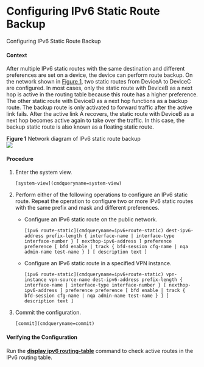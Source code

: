 Configuring IPv6 Static Route Backup
====================================

Configuring IPv6 Static Route Backup

#### Context

After multiple IPv6 static routes with the same destination and different preferences are set on a device, the device can perform route backup. On the network shown in [Figure 1](#EN-US_TASK_0000001176663225__fig282064133919), two static routes from DeviceA to DeviceC are configured. In most cases, only the static route with DeviceB as a next hop is active in the routing table because this route has a higher preference. The other static route with DeviceD as a next hop functions as a backup route. The backup route is only activated to forward traffic after the active link fails. After the active link A recovers, the static route with DeviceB as a next hop becomes active again to take over the traffic. In this case, the backup static route is also known as a floating static route.

**Figure 1** Network diagram of IPv6 static route backup  
![](figure/en-us_image_0000001130783482.png)

#### Procedure

1. Enter the system view.
   
   
   ```
   [system-view](cmdqueryname=system-view)
   ```
2. Perform either of the following operations to configure an IPv6 static route. Repeat the operation to configure two or more IPv6 static routes with the same prefix and mask and different preferences.
   
   
   * Configure an IPv6 static route on the public network.
     ```
     [ipv6 route-static](cmdqueryname=ipv6+route-static) dest-ipv6-address prefix-length { interface-name | interface-type interface-number } [ nexthop-ipv6-address ] preference preference [ bfd enable | track { bfd-session cfg-name | nqa admin-name test-name } ] [ description text ]
     ```
   * Configure an IPv6 static route in a specified VPN instance.
     ```
     [ipv6 route-static](cmdqueryname=ipv6+route-static) vpn-instance vpn-source-name dest-ipv6-address prefix-length { interface-name | interface-type interface-number } [ nexthop-ipv6-address ] preference preference [ bfd enable | track { bfd-session cfg-name | nqa admin-name test-name } ] [ description text ]
     ```
3. Commit the configuration.
   
   
   ```
   [commit](cmdqueryname=commit)
   ```

#### Verifying the Configuration

Run the [**display ipv6 routing-table**](cmdqueryname=display+ipv6+routing-table) command to check active routes in the IPv6 routing table.